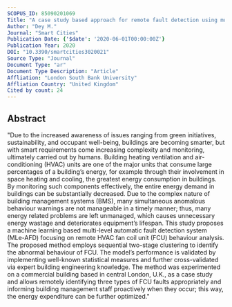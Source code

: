 ```yaml
---
SCOPUS_ID: 85090201069
Title: "A case study based approach for remote fault detection using multi-level machine learning in a smart building"
Author: "Dey M."
Journal: "Smart Cities"
Publication Date: {'$date': '2020-06-01T00:00:00Z'}
Publication Year: 2020
DOI: "10.3390/smartcities3020021"
Source Type: "Journal"
Document Type: "ar"
Document Type Description: "Article"
Affliation: "London South Bank University"
Affliation Country: "United Kingdom"
Cited by count: 24
---
```


## Abstract
"Due to the increased awareness of issues ranging from green initiatives, sustainability, and occupant well-being, buildings are becoming smarter, but with smart requirements come increasing complexity and monitoring, ultimately carried out by humans. Building heating ventilation and air-conditioning (HVAC) units are one of the major units that consume large percentages of a building’s energy, for example through their involvement in space heating and cooling, the greatest energy consumption in buildings. By monitoring such components effectively, the entire energy demand in buildings can be substantially decreased. Due to the complex nature of building management systems (BMS), many simultaneous anomalous behaviour warnings are not manageable in a timely manner; thus, many energy related problems are left unmanaged, which causes unnecessary energy wastage and deteriorates equipment’s lifespan. This study proposes a machine learning based multi-level automatic fault detection system (MLe-AFD) focusing on remote HVAC fan coil unit (FCU) behaviour analysis. The proposed method employs sequential two-stage clustering to identify the abnormal behaviour of FCU. The model’s performance is validated by implementing well-known statistical measures and further cross-validated via expert building engineering knowledge. The method was experimented on a commercial building based in central London, U.K., as a case study and allows remotely identifying three types of FCU faults appropriately and informing building management staff proactively when they occur; this way, the energy expenditure can be further optimized."
